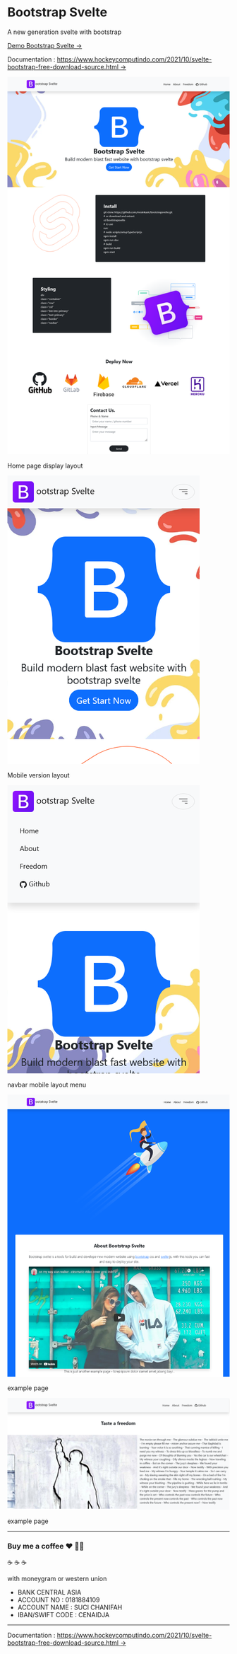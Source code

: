 # Bootstrap Svelte

A new generation svelte with bootstrap

[Demo Bootstrap Svelte →](https://bootstrapsvelte.pages.dev/)

Documentation : [https://www.hockeycomputindo.com/2021/10/svelte-bootstrap-free-download-source.html →](https://www.hockeycomputindo.com/2021/10/svelte-bootstrap-free-download-source.html)

![free bootstrap svelte themes template download](home.png)

Home page display layout

![free bootstrap svelte themes template download](mob.png)

Mobile version layout

![free bootstrap svelte themes template download](mobile.png)

navbar mobile layout menu

![free bootstrap svelte themes template download](about.png)

example page

![free bootstrap svelte themes template download](page.png)

example page

-----------------------------------------------

### Buy me a coffee :hearts: ✌🏻

:coffee: :coffee: :coffee: 

with moneygram or western union

+ BANK CENTRAL ASIA
+ ACCOUNT NO : 0181884109
+ ACCOUNT NAME : SUCI CHANIFAH
+ IBAN/SWIFT CODE : CENAIDJA

----------------------------------------------

Documentation : [https://www.hockeycomputindo.com/2021/10/svelte-bootstrap-free-download-source.html →](https://www.hockeycomputindo.com/2021/10/svelte-bootstrap-free-download-source.html)
